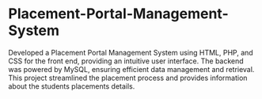 # Placement-Portal-Management-System
Developed a Placement Portal Management System using HTML, PHP, and CSS for the front end, providing an intuitive user interface. The backend was powered by MySQL, ensuring efficient data management and retrieval. This project streamlined the placement process and provides information about the students placements details.
